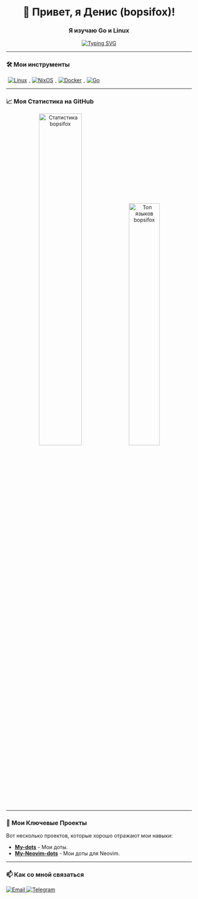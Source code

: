 <h1 align="center">👋 Привет, я Денис (bopsifox)!</h1>
<h3 align="center">Я изучаю Go и Linux</h3>

<p align="center">
<a href="https://git.io/typing-svg"><img src="https://readme-typing-svg.herokuapp.com?font=Fira+Code&weight=999&size=25&letterSpacing=&duration=4500&pause=1000&color=CAD3F5&background=24273A&center=true&width=650&lines=%D0%9F%D1%80%D0%B8%D0%B2%D0%B5%D1%82!+%D0%AF+%D0%BB%D1%8E%D0%B1%D0%BB%D1%8E+Go+%D0%B8+Linux.;%D0%AF+%D0%B8%D1%81%D0%BF%D0%BE%D0%BB%D1%8C%D0%B7%D1%83%D1%8E+Neovim.;%D0%9C%D0%BE%D1%8F+%D0%BB%D1%8E%D0%B1%D0%B8%D0%BC%D0%B0%D1%8F+%D1%82%D0%B5%D0%BC%D0%B0+%D1%8D%D1%82%D0%BE+catppuccin+macchiato." alt="Typing SVG" /></a>

---

### 🛠️ Мои инструменты
<a href="https://www.linux.org/" target="_blank">
  <img src="https://img.shields.io/badge/Linux-FCC624?style=for-the-badge&logo=linux&logoColor=black" alt="Linux" style="vertical-align:middle; margin: 0 5px;">
</a>
<a href="https://nixos.org/" target="_blank">
  <img src="https://img.shields.io/badge/NixOS-5277C3?style=for-the-badge&logo=nixos&logoColor=white" alt="NixOS" style="vertical-align:middle; margin: 0 5px;">
</a>
<a href="https://www.docker.com/" target="_blank">
  <img src="https://img.shields.io/badge/Docker-2CA5E0?style=for-the-badge&logo=docker&logoColor=white" alt="Docker" style="vertical-align:middle; margin: 0 5px;">
</a>
<a href="https://go.dev/" target="_blank">
  <img src="https://camo.githubusercontent.com/29f331ff0b9cd5621d1233c541c575511c7ebb7cd6c09cb18c175c8bc729d14b/68747470733a2f2f696d672e736869656c64732e696f2f62616467652f676f2d2532333030414444382e7376673f7374796c653d666f722d7468652d6261646765266c6f676f3d676f266c6f676f436f6c6f723d7768697465" alt="Go" style="vertical-align:middle; margin: 0 5px;">
</a>

---

### 📈 Моя Статистика на GitHub

<p align="center">
  <img src="https://github-readme-stats.vercel.app/api?username=bopsifox&show_icons=true&theme=radical&hide_border=true" alt="Статистика bopsifox" width="48%" />
  <img src="https://github-readme-stats.vercel.app/api/top-langs/?username=bopsifox&layout=compact&theme=radical&hide_border=true" alt="Топ языков bopsifox" width="41%" />
</p>

---

### 🚀 Мои Ключевые Проекты

Вот несколько проектов, которые хорошо отражают мои навыки:

- **[My-dots](https://github.com/bopsifox/My-dots)** - Мои доты.
- **[My-Neovim-dots](https://github.com/bopsifox/nvim-dots)** - Мои доты для Neovim.


---

### 📫 Как со мной связаться

<p align="left">
  <a href="mailto:kazukiobsidian@gmail.com">
    <img src="https://img.shields.io/badge/Email-D14836?style=for-the-badge&logo=gmail&logoColor=white" alt="Email"/>
  </a>
  <a href="https://t.me/bopsifox">
    <img src="https://img.shields.io/badge/Telegram-2CA5E0?style=for-the-badge&logo=telegram&logoColor=white" alt="Telegram"/>
  </a>
</p>
